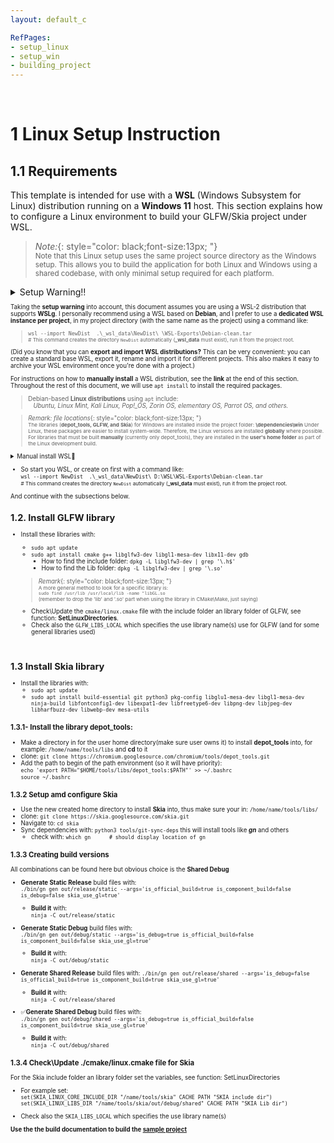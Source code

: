 ```yaml
---
layout: default_c

RefPages:
- setup_linux
- setup_win
- building_project
--- 
```



<br>

# 1 Linux Setup Instruction

## 1.1 Requirements

This template is intended for use with a **WSL** (Windows Subsystem for Linux) distribution running on a **Windows 11** host.
This section explains how to configure a Linux environment to build your GLFW/Skia project under WSL.


> *Note:*{: style="color: black;font-size:13px; "} <br>
> <small>Note that this Linux setup uses the same project source directory as the Windows setup. This allows you to build the application for both Linux and Windows using a shared codebase, with only minimal setup required for each platform. <br></small>


<details>  
  <summary class="clickable-summary">
  <span  class="summary-icon"></span> <!-- Square Symbol -->
 Setup Warning‼️
  </summary> <!-- On same line is failure -->
>

> For your convenience, I provided a Debian-based WSL distribution that includes the **MATE X11 desktop environment**.  This setup requires **XLaunch** (an X11 server) to be installed on the Windows host. Instructions are included in the WSL distribution itself. **To get started with the WSL environment, see** [this repository](https://github.com/NicoJanE/WSL-OS-With-GUI-Desktop).  
>To Start it:
> - <small> Launch the MATE desktop by: `./start-mate.sh` (user's root dir.).  </small>
> - <small> Login credentials: **user** = `nico`, **password** = `nico`  <small>
>
> Please continue reading! 
>
> **The above setup  may not work well enough!**  
> Some X11 servers only support very old versions of OpenGL, often limited to version 1.4. For example, **VcXsrv**, the X11 server used in the above WSL distribution, supports only OpenGL 1.4. **Due to this limitation**, it's recommended to use a default WSL installation with **WSLg**, which supports much more recent **OpenGL versions up to 4.6**.  
> 
>> **Tip: Check OpenGL version**  
>> `glxinfo | grep "OpenGL version"`
>
>**Final Recommendation:**{: style="color: black;font-size:13px; "}  
>For best graphics support and compatibility, use a **default WSL Ubuntu installation with built-in WSLg support**.
</details>

 
Taking the **setup warning** into account, this document assumes you are using a WSL-2 distribution that supports **WSLg**. I personally recommend using a WSL based on **Debian**, and I prefer to use a **dedicated WSL instance per project**, in my project directory (with the same name as the project) using  a command like:
>`wsl --import NewDist  .\_wsl_data\NewDist\ \WSL-Exports\Debian-clean.tar`  
><small> \# This command creates the directory `NewDist` automatically (**_wsl_data** must exist), run it from the project root.</small>

(Did you know that you can **export and import WSL distributions?** This can be very convenient: you can create a standard base WSL, export it, rename and import it for different projects. This also makes it easy to archive your WSL environment once you're done with a project.)

For instructions on how to **manually install** a WSL distribution, see the **link** at the end of this section. Throughout the rest of this document, we will use `apt install` to install the required packages.

> Debian-based **Linux distributions** using `apt` include:  
> &nbsp;&nbsp; *Ubuntu, Linux Mint, Kali Linux, Pop!_OS, Zorin OS, elementary OS, Parrot OS, and others.*

> *Remark: file locations*{: style="color: black;font-size:13px; "} <br>
><small> The libraries (**depot_tools, GLFW, and Skia**) for Windows are installed inside the project folder: **\dependencies\win**  </small>
> <small>
> Under Linux, these packages are easier to install system-wide. Therefore, the Linux versions are installed **globally** where possible.
> For libraries that must be built **manually** (currently only depot_tools), they are installed in the **user's home folder** as part of the Linux development build. </small>

<details closed>  
  <summary class="clickable-summary">
  <span  class="summary-icon"></span> 
  Manual install WSL🔧
  </summary> 	<!-- On same line is failure, Don't indent the following Markdown lines!  -->

> 

> ### Manual Create WSL Environment
>
>This chapter explains how to set up a WSL backend environment manual by using the ***.Appx*** or ***.>AppxBundle*** packages
>
> #### 1. Download the WSL packages from [here](https://learn.microsoft.com/en-us/windows/wsl/install-manual).
>   - Scroll to the "Downloading distributions" section.
>   - Download the Ubuntu 24.04 `.AppxBundle` (this guide assumes this version).
>   - Unpack the package, like, assuming you downloaded `Ubuntu2404-240425.AppxBundle`:
>
> #### 2. Get the right **WSL Import** file
>   - Rename `Ubuntu2404-240425.AppxBundle` to `Ubuntu2404-240425.zip`
>   - Unpack it using 7zip or similar
>   - Find  `Ubuntu_2404.0.5.0_x64.appx` 
>      - Rename it to: `Ubuntu_2404.0.5.0_x64.zip` unpack it.
>      - Unpack it.  
> **Result** you'll get the file: `install.tar.gz` this is what you’ll use in the next step,
>
> #### 3. Create the WSL
>   -  Place the WSL file in centralized location, i.e. `/My-wsl-environments/wsl-sample/`
>   -  In that location execute:
>      - `wsl --import wsl-sample /My-wsl-environments/wsl-sample install.tar.gz`  
>      *(wsl --import [name wsl] [destination] [location-to/install.tar.gz] )*
>
>### Some  WSL commands:
>
><pre class="nje-cmd-multi-line">
>wsl -l -v               # List all distributions with status
>wsl [name] -d           # starts it
>wsl --unregister [name] # Remove a distribution
>wsl --export DistributionName BackupFile.tar
>wsl --import NewDistributionName InstallLocation BackupFile.tar
></pre>

</details>

- So start you WSL, or create on first with a command like:  
`wsl --import NewDist  .\_wsl_data\NewDist\ D:\WSL\WSL-Exports\Debian-clean.tar`  
<small> \# This command creates the directory `NewDist` automatically (**_wsl_data** must exist), run it from the project root.</small>

And continue with the subsections below.
<br>

## 1.2. Install GLFW library

- Install these libraries with:
  - `sudo apt update`
  - `sudo apt install cmake g++ libglfw3-dev libgl1-mesa-dev libx11-dev gdb`
    - How to find the include folder: `dpkg -L libglfw3-dev | grep '\.h$'` 
    - How to find the Lib folder: `dpkg -L libglfw3-dev | grep '\.so'` 

  >*Remark*{: style="color: black;font-size:13px; "} <br>
  > <small> A more general method to look for a specific library is:  
  > `sudo find /usr/lib /usr/local/lib -name "libGL.so`  
  > (remember to drop the 'lib' and '.so' part when using the library in CMake\Make, just saying) <br></small>

  - Check\Update the `cmake/linux.cmake` file with the include folder an library folder of GLFW, see function: **SetLinuxDirectories**. 
  - Check also the `GLFW_LIBS_LOCAL` which specifies the use library name(s) use for GLFW (and for some general libraries used)

<br>

## 1.3 Install Skia library

- Install the libraries with:
  - `sudo apt update`
  - `sudo apt install build-essential git python3 pkg-config libglu1-mesa-dev libgl1-mesa-dev ninja-build libfontconfig1-dev libexpat1-dev libfreetype6-dev libpng-dev libjpeg-dev libharfbuzz-dev libwebp-dev mesa-utils`

### 1.3.1- Install the library **depot_tools**:

- Make a directory in for the user home directory(make sure user owns it) to install **depot_tools** into, for example: `/home/name/tools/libs` and **cd** to it
- clone: `git clone https://chromium.googlesource.com/chromium/tools/depot_tools.git`
- Add the path to begin of the path environment (so it will have priority):  
  `echo 'export PATH="$HOME/tools/libs/depot_tools:$PATH"' >> ~/.bashrc`  
  `source ~/.bashrc`

### 1.3.2 Setup amd configure Skia

- Use the new created  home directory to install **Skia** into, thus make sure your in: `/home/name/tools/libs/`
- clone: `git clone https://skia.googlesource.com/skia.git`
- Navigate to: `cd skia`  
- Sync dependencies with:  `python3 tools/git-sync-deps` this will install tools like ***gn*** and others
  - check with: 
  `which gn      # should display location of gn`

### 1.3.3 Creating build versions

All combinations can be found here but obvious choice is the **Shared Debug**

- **Generate Static Release** build files with:  
`./bin/gn gen out/release/static --args='is_official_build=true is_component_build=false is_debug=false skia_use_gl=true' `
  - **Build it** with:  
    `ninja -C out/release/static`

- **Generate Static Debug** build files with:  
`./bin/gn gen out/debug/static --args='is_debug=true is_official_build=false is_component_build=false skia_use_gl=true' `
  - **Build it** with:  
    `ninja -C out/debug/static`

- **Generate Shared Release** build files with: 
`./bin/gn gen out/release/shared --args='is_debug=false is_official_build=true is_component_build=true skia_use_gl=true' `
  - **Build it** with:  
    `ninja -C out/release/shared`

- ✅**Generate Shared Debug** build files with:  
`./bin/gn gen out/debug/shared --args='is_debug=true is_official_build=false is_component_build=true skia_use_gl=true' `
  - **Build it** with:  
    `ninja -C out/debug/shared`

### 1.3.4 Check\Update ./cmake/linux.cmake file for Skia

For the Skia  include folder an library folder set the variables, see function: SetLinuxDirectories  
- For example set:  
  `set(SKIA_LINUX_CORE_INCLUDE_DIR "/name/tools/skia" CACHE PATH "SKIA include dir")`
  `set(SKIA_LINUX_LIBS_DIR "/name/tools/skia/out/debug/shared" CACHE PATH "SKIA Lib dir")`

- Check also the `SKIA_LIBS_LOCAL` which specifies the use library name(s)


**Use the the build documentation to build the [sample project](building_project)**